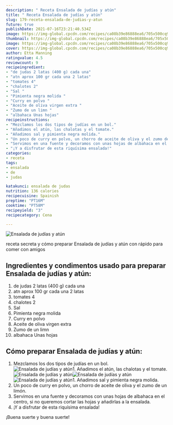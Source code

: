 ```yaml
---
description: " Receta Ensalada de judías y atún"
title: " Receta Ensalada de judías y atún"
slug: 179-receta-ensalada-de-judias-y-atun
future: true
publishDate: 2021-07-16T23:21:40.534Z
image: https://img-global.cpcdn.com/recipes/ca08b39e86888ea6/705x500cq90/ensalada-de-judias-y-atun-foto-principal.jpg
thumbnail: https://img-global.cpcdn.com/recipes/ca08b39e86888ea6/705x500cq90/ensalada-de-judias-y-atun-foto-principal.jpg
image: https://img-global.cpcdn.com/recipes/ca08b39e86888ea6/705x500cq90/ensalada-de-judias-y-atun-foto-principal.jpg
cover: https://img-global.cpcdn.com/recipes/ca08b39e86888ea6/705x500cq90/ensalada-de-judias-y-atun-foto-principal.jpg
author: Etta Manning
ratingvalue: 4.5
reviewcount: 9
recipeingredient:
- "de judas 2 latas (400 g) cada una"
- "atn aprox 100 gr cada una 2 latas"
- "tomates 4"
- "chalotes 2"
- "Sal "
- "Pimienta negra molida "
- "Curry en polvo "
- "Aceite de oliva virgen extra "
- "Zumo de un limn "
- "albahaca Unas hojas"
recipeinstructions:
- "Mezclamos los dos tipos de judías en un bol."
- "Añadimos el atún, las chalotas y el tomate."
- "Añadimos sal y pimienta negra molida."
- "Un poco de curry en polvo, un chorro de aceite de oliva y el zumo de un limón."
- "Servimos en una fuente y decoramos con unas hojas de albahaca en el centro, si no queremos cortar las hojas y añadirlas a la ensalada."
- "¡Y a disfrutar de esta riquísima ensalada!"
categories:
- receta
tags:
- ensalada
- de
- judas

katakunci: ensalada de judas 
nutrition: 136 calories
recipecuisine: Spainish
preptime: "PT16M"
cooktime: "PT58M"
recipeyield: "3"
recipecategory: Cena

---
```



![Ensalada de judías y atún](https://img-global.cpcdn.com/recipes/ca08b39e86888ea6/705x500cq90/ensalada-de-judias-y-atun-foto-principal.jpg)

receta secreta y cómo preparar Ensalada de judías y atún con rápido para comer con amigos

<!--inarticleads1-->

## Ingredientes y condimentos usado para preparar Ensalada de judías y atún:

1. de judas 2 latas (400 g) cada una
1. atn aprox 100 gr cada una 2 latas
1. tomates 4
1. chalotes 2
1. Sal 
1. Pimienta negra molida 
1. Curry en polvo 
1. Aceite de oliva virgen extra 
1. Zumo de un limn 
1. albahaca Unas hojas



<!--inarticleads2-->

## Cómo preparar Ensalada de judías y atún:

1. Mezclamos los dos tipos de judías en un bol.
<img src="https://img-global.cpcdn.com/steps/12a756191a2330f0/160x128cq70/foto-del-paso-1-de-la-receta-ensalada-de-judias-y-atun.jpg" alt="Ensalada de judías y atún">1. Añadimos el atún, las chalotas y el tomate.
<img src="https://img-global.cpcdn.com/steps/21c047a86fcc654f/160x128cq70/foto-del-paso-2-de-la-receta-ensalada-de-judias-y-atun.jpg" alt="Ensalada de judías y atún"><img src="https://img-global.cpcdn.com/steps/8f5201d713875bf4/160x128cq70/foto-del-paso-2-de-la-receta-ensalada-de-judias-y-atun.jpg" alt="Ensalada de judías y atún"><img src="https://img-global.cpcdn.com/steps/815e8de19cd748c7/160x128cq70/foto-del-paso-2-de-la-receta-ensalada-de-judias-y-atun.jpg" alt="Ensalada de judías y atún">1. Añadimos sal y pimienta negra molida.
1. Un poco de curry en polvo, un chorro de aceite de oliva y el zumo de un limón.
1. Servimos en una fuente y decoramos con unas hojas de albahaca en el centro, si no queremos cortar las hojas y añadirlas a la ensalada.
1. ¡Y a disfrutar de esta riquísima ensalada!



¡Buena suerte y buena suerte!

